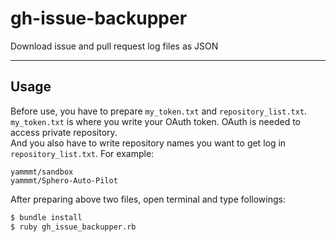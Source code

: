 # gh-issue-backupper

Download issue and pull request log files as JSON

___

## Usage
Before use, you have to prepare `my_token.txt` and `repository_list.txt`.  
`my_token.txt` is where you write your OAuth token. OAuth is needed to access private repository.  
And you also have to write repository names you want to get log in `repository_list.txt`. For example:  
```
yammmt/sandbox
yammmt/Sphero-Auto-Pilot
```

After preparing above two files, open terminal and type followings:  
```bash
$ bundle install
$ ruby gh_issue_backupper.rb
```
